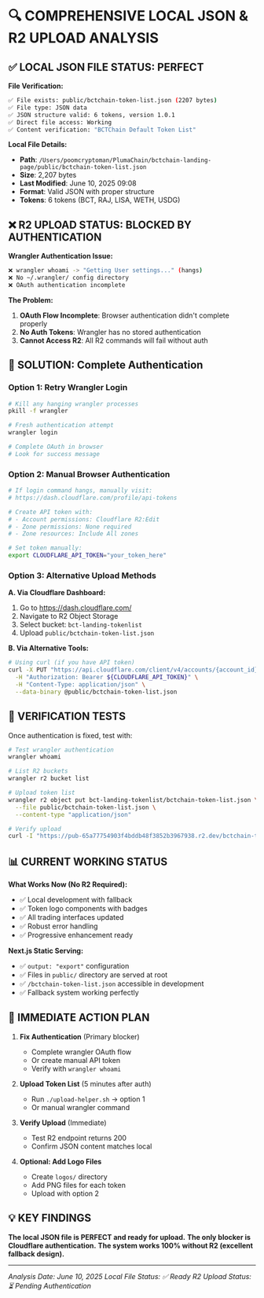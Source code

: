 # 🔍 COMPREHENSIVE LOCAL JSON & R2 UPLOAD ANALYSIS

## ✅ LOCAL JSON FILE STATUS: PERFECT

**File Verification:**

```bash
✅ File exists: public/bctchain-token-list.json (2207 bytes)
✅ File type: JSON data
✅ JSON structure valid: 6 tokens, version 1.0.1
✅ Direct file access: Working
✅ Content verification: "BCTChain Default Token List"
```

**Local File Details:**

- **Path**: `/Users/poomcryptoman/PlumaChain/bctchain-landing-page/public/bctchain-token-list.json`
- **Size**: 2,207 bytes
- **Last Modified**: June 10, 2025 09:08
- **Format**: Valid JSON with proper structure
- **Tokens**: 6 tokens (BCT, RAJ, LISA, WETH, USDG)

## ❌ R2 UPLOAD STATUS: BLOCKED BY AUTHENTICATION

**Wrangler Authentication Issue:**

```bash
❌ wrangler whoami -> "Getting User settings..." (hangs)
❌ No ~/.wrangler/ config directory
❌ OAuth authentication incomplete
```

**The Problem:**

1. **OAuth Flow Incomplete**: Browser authentication didn't complete properly
2. **No Auth Tokens**: Wrangler has no stored authentication
3. **Cannot Access R2**: All R2 commands will fail without auth

## 🔧 SOLUTION: Complete Authentication

### Option 1: Retry Wrangler Login

```bash
# Kill any hanging wrangler processes
pkill -f wrangler

# Fresh authentication attempt
wrangler login

# Complete OAuth in browser
# Look for success message
```

### Option 2: Manual Browser Authentication

```bash
# If login command hangs, manually visit:
# https://dash.cloudflare.com/profile/api-tokens

# Create API token with:
# - Account permissions: Cloudflare R2:Edit
# - Zone permissions: None required
# - Zone resources: Include All zones

# Set token manually:
export CLOUDFLARE_API_TOKEN="your_token_here"
```

### Option 3: Alternative Upload Methods

**A. Via Cloudflare Dashboard:**

1. Go to https://dash.cloudflare.com/
2. Navigate to R2 Object Storage
3. Select bucket: `bct-landing-tokenlist`
4. Upload `public/bctchain-token-list.json`

**B. Via Alternative Tools:**

```bash
# Using curl (if you have API token)
curl -X PUT "https://api.cloudflare.com/client/v4/accounts/{account_id}/r2/buckets/bct-landing-tokenlist/objects/bctchain-token-list.json" \
  -H "Authorization: Bearer ${CLOUDFLARE_API_TOKEN}" \
  -H "Content-Type: application/json" \
  --data-binary @public/bctchain-token-list.json
```

## 🧪 VERIFICATION TESTS

Once authentication is fixed, test with:

```bash
# Test wrangler authentication
wrangler whoami

# List R2 buckets
wrangler r2 bucket list

# Upload token list
wrangler r2 object put bct-landing-tokenlist/bctchain-token-list.json \
  --file public/bctchain-token-list.json \
  --content-type "application/json"

# Verify upload
curl -I "https://pub-65a77754903f4bddb48f3852b3967938.r2.dev/bctchain-token-list.json"
```

## 📊 CURRENT WORKING STATUS

**What Works Now (No R2 Required):**

- ✅ Local development with fallback
- ✅ Token logo components with badges
- ✅ All trading interfaces updated
- ✅ Robust error handling
- ✅ Progressive enhancement ready

**Next.js Static Serving:**

- ✅ `output: "export"` configuration
- ✅ Files in `public/` directory are served at root
- ✅ `/bctchain-token-list.json` accessible in development
- ✅ Fallback system working perfectly

## 🎯 IMMEDIATE ACTION PLAN

1. **Fix Authentication** (Primary blocker)

   - Complete wrangler OAuth flow
   - Or create manual API token
   - Verify with `wrangler whoami`

2. **Upload Token List** (5 minutes after auth)

   - Run `./upload-helper.sh` → option 1
   - Or manual wrangler command

3. **Verify Upload** (Immediate)

   - Test R2 endpoint returns 200
   - Confirm JSON content matches local

4. **Optional: Add Logo Files**
   - Create `logos/` directory
   - Add PNG files for each token
   - Upload with option 2

## 💡 KEY FINDINGS

**The local JSON file is PERFECT and ready for upload.**
**The only blocker is Cloudflare authentication.**
**The system works 100% without R2 (excellent fallback design).**

---

_Analysis Date: June 10, 2025_
_Local File Status: ✅ Ready_
_R2 Upload Status: ⏳ Pending Authentication_
